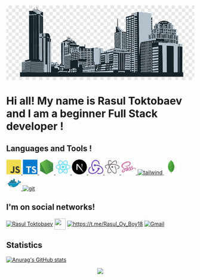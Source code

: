<p align="center" style="display: flex; justify-content: center;">
  <span style="display: inline-block; overflow: hidden; width: 800px; height: 200px;">
    <img src="https://github.com/RasulToktobaev/RasulToktobaev/blob/main/header.png" style="height: 200px; width: 900px; object-fit: cover;">
  </span>
</p>


# Hi all! My name is Rasul Toktobaev and I am a beginner Full Stack developer !

## Languages and Tools !

<p>
  <a href="https://developer.mozilla.org/en-US/docs/Web/JavaScript" target="_blank" rel="noreferrer">
    <img src="https://raw.githubusercontent.com/devicons/devicon/master/icons/javascript/javascript-original.svg" alt="javascript" width="40" height="40" />
  </a>
  <a href="https://www.typescriptlang.org/" target="_blank" rel="noreferrer">
    <img src="https://raw.githubusercontent.com/devicons/devicon/master/icons/typescript/typescript-original.svg" alt="typescript" width="40" height="40" />
  </a>
    <a href="https://nodejs.org" target="_blank" rel="noreferrer">
    <img src="https://raw.githubusercontent.com/devicons/devicon/master/icons/nodejs/nodejs-original.svg" alt="nodejs" width="40" height="40" />
  </a>
  <a href="https://reactjs.org/" target="_blank" rel="noreferrer">
    <img src="https://raw.githubusercontent.com/devicons/devicon/master/icons/react/react-original.svg" alt="react" width="40" height="40" />
  </a>
  <a href="https://nextjs.org/" target="_blank" rel="noreferrer">
    <img src="https://raw.githubusercontent.com/devicons/devicon/master/icons/nextjs/nextjs-original.svg" alt="nextjs" width="40" height="40" />
  </a>
  <a href="https://redux.js.org" target="_blank" rel="noreferrer">
    <img src="https://raw.githubusercontent.com/devicons/devicon/master/icons/redux/redux-original.svg" alt="redux" width="40" height="40" />
  </a>
  <a href="https://jotai.org/docs/core/atom" target="_blank" rel="noreferrer">
    <img src="https://raw.githubusercontent.com/devicons/devicon/master/icons/atom/atom-original.svg" alt="redux" width="40" height="40" />
  </a>
  <a href="https://sass-lang.com" target="_blank" rel="noreferrer">
    <img src="https://raw.githubusercontent.com/devicons/devicon/master/icons/sass/sass-original.svg" alt="sass" width="40" height="40" />
  </a>
  <a href="https://tailwindcss.com/" target="_blank" rel="noreferrer">
    <img src="https://www.vectorlogo.zone/logos/tailwindcss/tailwindcss-icon.svg" alt="tailwind" width="40" height="40" />
  </a>
  <a href="https://www.mongodb.com/" target="_blank" rel="noreferrer">
    <img src="https://raw.githubusercontent.com/devicons/devicon/master/icons/mongodb/mongodb-original.svg" alt="mongodb" width="40" height="40" />
  </a>
  <a href="https://www.docker.com/" target="_blank" rel="noreferrer">
    <img src="https://raw.githubusercontent.com/devicons/devicon/master/icons/docker/docker-original.svg" alt="docker" width="40" height="40" />
  </a>
  <a href="https://git-scm.com/" target="_blank" rel="noreferrer">
    <img src="https://www.vectorlogo.zone/logos/git-scm/git-scm-icon.svg" alt="git" width="40" height="40" />
  </a>
</p>

##  I'm on social networks!

<p >
<a href="https://www.linkedin.com/in/%D1%80%D0%B0%D1%81%D1%83%D0%BB-%D1%82%D0%BE%D0%BA%D1%82%D0%BE%D0%B1%D0%B0%D0%B5%D0%B2-8981172b3/" target="blank"><img align="center" src="https://cdn-icons-png.flaticon.com/512/2504/2504923.png" alt="Rasul Toktobaev" height="30" width="30" /></a>
<a href="https://vk.com/rasul_18" target="blank"><img align="center" src="https://upload.wikimedia.org/wikipedia/commons/thumb/f/f3/VK_Compact_Logo_%282021-present%29.svg/2048px-VK_Compact_Logo_%282021-present%29.svg.png" alt="" height="30" width="30" /></a>
<a href="https://t.me/Rasul_Oy_Boy18" target="blank"><img align="center" src="https://cdn-icons-png.flaticon.com/512/2504/2504941.png" alt="https://t.me/Rasul_Oy_Boy18" | Telegram" height="30" width="30" /></a>
<a href="mailto:toktobaevrasul2002@bk.ru" target="_blank">
  <img align="center" src="https://rskrf.ru/upload/iblock/ebb/zim2ts876a4ithikdg9jf0vdp1qktgtm.png" alt="Gmail" height="30" width="30">
</a>

</p>

## Statistics

[![Anurag's GitHub stats](https://github-readme-stats.vercel.app/api?username=RasulToktobaev&show_icons=true&theme=tokyonight)](https://github.com/anuraghazra/github-readme-stats)


<p align="center">
  <a href="https://github.com/anuraghazra/github-readme-stats">
    <img src="https://github-readme-stats.vercel.app/api/top-langs/?username=RasulToktobaev&layout=pie&theme=dark&bg_color=FFD700&title_color=ffffff&text_color=ffffff">
  </a>
</p>
